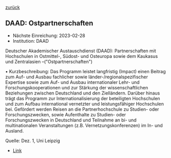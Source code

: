[zurück](/funding/)

## DAAD: Ostpartnerschaften

* Nächste Einreichung: 2023-02-28
* Institution: DAAD

Deutscher Akademischer Austauschdienst (DAAD): Partnerschaften mit Hochschulen in Ostmittel-, Südost- und Osteuropa sowie dem Kaukasus und Zentralasien –("Ostpartnerschaften")

• Kurzbeschreibung: Das Programm leistet langfristig (Impact) einen Beitrag zum Auf- und Ausbau fachlicher sowie länder-/regionalspezifischer Expertise sowie zum Auf- und Ausbau internationaler Lehr- und Forschungskooperationen und zur Stärkung der wissenschaftlichen Beziehungen zwischen Deutschland und den Zielländern. Darüber hinaus trägt das Programm zur Internationalisierung der beteiligten Hochschulen und zum Aufbau international vernetzter und leistungsfähiger Hochschulen bei. Gefördert werden Reisen an die Partnerhochschule zu Studien- oder Forschungszwecken, sowie Aufenthalte zu Studien- oder Forschungszwecken in Deutschland und Teilnahme an bi- und multinationalen Veranstaltungen (z.B. Vernetzungskonferenzen) im In- und Ausland.

Quelle: Dez. 1, Uni Leipzig

* [Link](https://www.daad.de/de/infos-services-fuer-hochschulen/weiterfuehrende-infos-zu-daad-foerderprogrammen/ostpartnerschaften/)